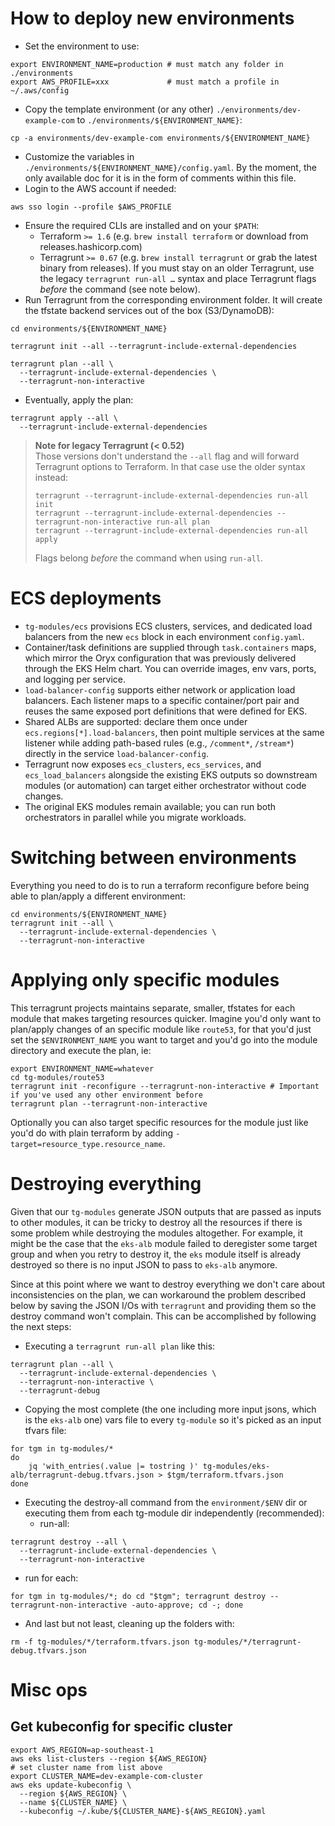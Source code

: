 # How to deploy new environments

* Set the environment to use:
```
export ENVIRONMENT_NAME=production # must match any folder in ./environments
export AWS_PROFILE=xxx             # must match a profile in ~/.aws/config
```
* Copy the template environment (or any other) `./environments/dev-example-com` to `./environments/${ENVIRONMENT_NAME}`:
```
cp -a environments/dev-example-com environments/${ENVIRONMENT_NAME}
```
* Customize the variables in `./environments/${ENVIRONMENT_NAME}/config.yaml`. By the moment, the only available doc for it is in the form of comments within this file.
* Login to the AWS account if needed:
```
aws sso login --profile $AWS_PROFILE
```
- Ensure the required CLIs are installed and on your `$PATH`:
  * Terraform `>= 1.6` (e.g. `brew install terraform` or download from releases.hashicorp.com)
  * Terragrunt `>= 0.67` (e.g. `brew install terragrunt` or grab the latest binary from releases). If you must stay on an older Terragrunt, use the legacy `terragrunt run-all …` syntax and place Terragrunt flags *before* the command (see note below).
- Run Terragrunt from the corresponding environment folder. It will create the tfstate backend services out of the box (S3/DynamoDB):
```
cd environments/${ENVIRONMENT_NAME}

terragrunt init --all --terragrunt-include-external-dependencies

terragrunt plan --all \
  --terragrunt-include-external-dependencies \
  --terragrunt-non-interactive
```
* Eventually, apply the plan:
```
terragrunt apply --all \
  --terragrunt-include-external-dependencies
```

> **Note for legacy Terragrunt (< 0.52)**  
> Those versions don't understand the `--all` flag and will forward Terragrunt options to Terraform. In that case use the older syntax instead:
> ```
> terragrunt --terragrunt-include-external-dependencies run-all init
> terragrunt --terragrunt-include-external-dependencies --terragrunt-non-interactive run-all plan
> terragrunt --terragrunt-include-external-dependencies run-all apply
> ```
> Flags belong *before* the command when using `run-all`.

# ECS deployments

- `tg-modules/ecs` provisions ECS clusters, services, and dedicated load balancers from the new `ecs` block in each environment `config.yaml`.
- Container/task definitions are supplied through `task.containers` maps, which mirror the Oryx configuration that was previously delivered through the EKS Helm chart. You can override images, env vars, ports, and logging per service.
- `load-balancer-config` supports either network or application load balancers. Each listener maps to a specific container/port pair and reuses the same exposed port definitions that were defined for EKS.
- Shared ALBs are supported: declare them once under `ecs.regions[*].load-balancers`, then point multiple services at the same listener while adding path-based rules (e.g., `/comment*`, `/stream*`) directly in the service `load-balancer-config`.
- Terragrunt now exposes `ecs_clusters`, `ecs_services`, and `ecs_load_balancers` alongside the existing EKS outputs so downstream modules (or automation) can target either orchestrator without code changes.
- The original EKS modules remain available; you can run both orchestrators in parallel while you migrate workloads.

# Switching between environments

Everything you need to do is to run a terraform reconfigure before being able to plan/apply a different environment:
```
cd environments/${ENVIRONMENT_NAME}
terragrunt init --all \
  --terragrunt-include-external-dependencies \
  --terragrunt-non-interactive
```

# Applying only specific modules

This terragrunt projects maintains separate, smaller, tfstates for each module that makes targeting resources quicker. Imagine you'd only want to plan/apply changes of an specific module like `route53`, for that you'd just set the `$ENVIRONMENT_NAME` you want to target and you'd go into the module directory and execute the plan, ie:

```
export ENVIRONMENT_NAME=whatever
cd tg-modules/route53
terragrunt init -reconfigure --terragrunt-non-interactive # Important if you've used any other environment before
terragrunt plan --terragrunt-non-interactive
```

Optionally you can also target specific resources for the module just like you'd do with plain terraform by adding `-target=resource_type.resource_name`.

# Destroying everything

Given that our `tg-modules` generate JSON outputs that are passed as inputs to other modules, it can be tricky to destroy all the resources if there is some problem while destroying the modules altogether. For example, it might be the case that the `eks-alb` module failed to deregister some target group and when you retry to destroy it, the `eks` module itself is already destroyed so there is no input JSON to pass to `eks-alb` anymore.

Since at this point where we want to destroy everything we don't care about inconsistencies on the plan, we can workaround the problem described below by saving the JSON I/Os with `terragrunt` and providing them so the destroy command won't complain. This can be accomplished by following the next steps:

* Executing a `terragrunt run-all plan` like this:
```
terragrunt plan --all \
  --terragrunt-include-external-dependencies \
  --terragrunt-non-interactive \
  --terragrunt-debug
```
* Copying the most complete (the one including more input jsons, which is the `eks-alb` one) vars file to every `tg-module` so it's picked as an input tfvars file:
```
for tgm in tg-modules/*
do
    jq 'with_entries(.value |= tostring )' tg-modules/eks-alb/terragrunt-debug.tfvars.json > $tgm/terraform.tfvars.json
done
```
* Executing the destroy-all command from the `environment/$ENV` dir or executing them from each tg-module dir independently (recommended):
  * run-all:
```
terragrunt destroy --all \
  --terragrunt-include-external-dependencies \
  --terragrunt-non-interactive
```
  * run for each:
```
for tgm in tg-modules/*; do cd "$tgm"; terragrunt destroy --terragrunt-non-interactive -auto-approve; cd -; done
```
* And last but not least, cleaning up the folders with: 
```
rm -f tg-modules/*/terraform.tfvars.json tg-modules/*/terragrunt-debug.tfvars.json
```

# Misc ops

## Get kubeconfig for specific cluster

```
export AWS_REGION=ap-southeast-1
aws eks list-clusters --region ${AWS_REGION}
# set cluster name from list above
export CLUSTER_NAME=dev-example-com-cluster
aws eks update-kubeconfig \
  --region ${AWS_REGION} \
  --name ${CLUSTER_NAME} \
  --kubeconfig ~/.kube/${CLUSTER_NAME}-${AWS_REGION}.yaml
```
